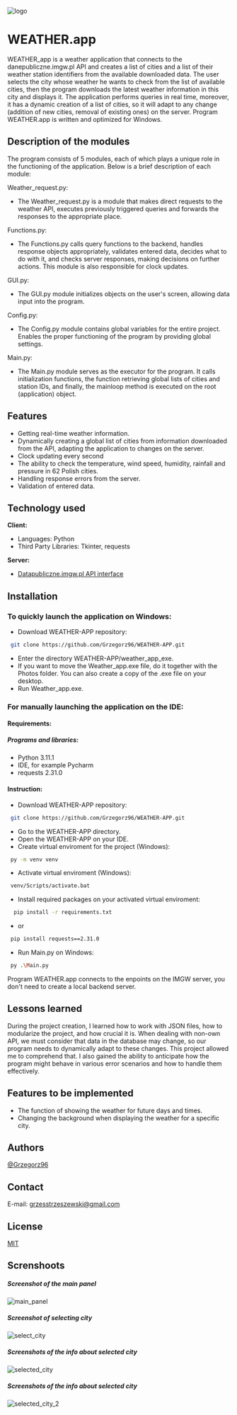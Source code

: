 ![logo](https://raw.githubusercontent.com/Grzegorz96/WEATHER-APP/master/docs/readme-images/logo.png)
# WEATHER.app

WEATHER_app is a weather application that connects to the danepubliczne.imgw.pl API and creates a list of cities and a list of their weather station identifiers from the available downloaded data. The user selects the city whose weather he wants to check from the list of available cities, then the program downloads the latest weather information in this city and displays it. The application performs queries in real time, moreover, it has a dynamic creation of a list of cities, so it will adapt to any change (addition of new cities, removal of existing ones) on the server. Program WEATHER.app is written and optimized for Windows.


## Description of the modules
The program consists of 5 modules, each of which plays a unique role in the functioning of the application. Below is a brief description of each module:

Weather_request.py:
- The Weather_request.py is a module that makes direct requests to the weather API, executes previously triggered queries and forwards the responses to the appropriate place.

Functions.py:
- The Functions.py calls query functions to the backend, handles response objects appropriately, validates entered data, decides what to do with it, and checks server responses, making decisions on further actions. This module is also responsible for clock updates.

GUI.py:
- The GUI.py module initializes objects on the user's screen, allowing data input into the program.

Config.py:
- The Config.py module contains global variables for the entire project. Enables the proper functioning of the program by providing global settings.

Main.py:
- The Main.py module serves as the executor for the program. It calls initialization functions, the function retrieving global lists of cities and station IDs, and finally, the mainloop method is executed on the root (application) object. 


## Features
- Getting real-time weather information.
- Dynamically creating a global list of cities from information downloaded from the API, adapting the application to changes on the server.
- Clock updating every second
- The ability to check the temperature, wind speed, humidity, rainfall and pressure in 62 Polish cities.
- Handling response errors from the server.
- Validation of entered data.


## Technology used

**Client:** 
- Languages: Python
- Third Party Libraries: Tkinter, requests

**Server:** 
- [Datapubliczne.imgw.pl API interface](https://danepubliczne.imgw.pl/apiinfo)


## Installation

### To quickly launch the application on Windows:
- Download WEATHER-APP repository:
```bash
 git clone https://github.com/Grzegorz96/WEATHER-APP.git
```
- Enter the directory WEATHER-APP/weather_app_exe.
- If you want to move the Weather_app.exe file, do it together with the Photos folder. You can also create a copy of the .exe file on your desktop.
- Run Weather_app.exe.

### For manually launching the application on the IDE:

#### Requirements:
##### Programs and libraries:
- Python 3.11.1
- IDE, for example Pycharm
- requests 2.31.0
#### Instruction:
- Download WEATHER-APP repository:
```bash
 git clone https://github.com/Grzegorz96/WEATHER-APP.git
```
- Go to the WEATHER-APP directory.
- Open the WEATHER-APP on your IDE.
- Create virtual enviroment for the project (Windows):
```bash
 py -m venv venv
```
- Activate virtual enviroment (Windows):
```bash
 venv/Scripts/activate.bat
```
- Install required packages on your activated virtual enviroment:
```bash
  pip install -r requirements.txt
```
- or
```bash
 pip install requests==2.31.0
```
- Run Main.py on Windows:
```bash
 py .\Main.py
```
Program WEATHER.app connects to the enpoints on the IMGW server, you don't need to create a local backend server.


## Lessons learned
During the project creation, I learned how to work with JSON files, how to modularize the project, and how crucial it is. When dealing with non-own API, we must consider that data in the database may change, so our program needs to dynamically adapt to these changes. This project allowed me to comprehend that. I also gained the ability to anticipate how the program might behave in various error scenarios and how to handle them effectively.


## Features to be implemented

- The function of showing the weather for future days and times.
- Changing the background when displaying the weather for a specific city.


## Authors

[@Grzegorz96](https://www.github.com/Grzegorz96)


## Contact

E-mail: grzesstrzeszewski@gmail.com


## License

[MIT](https://github.com/Grzegorz96/WEATHER-APP/blob/master/LICENSE.md)


## Screnshoots
##### Screenshot of the main panel
![main_panel](https://raw.githubusercontent.com/Grzegorz96/WEATHER-APP/master/docs/readme-images/main_label.png)
##### Screenshot of selecting city
![select_city](https://raw.githubusercontent.com/Grzegorz96/WEATHER-APP/master/docs/readme-images/select_city.png)
##### Screenshots of the info about selected city
![selected_city](https://raw.githubusercontent.com/Grzegorz96/WEATHER-APP/master/docs/readme-images/city.png)
##### Screenshots of the info about selected city
![selected_city_2](https://raw.githubusercontent.com/Grzegorz96/WEATHER-APP/master/docs/readme-images/city2.png)

